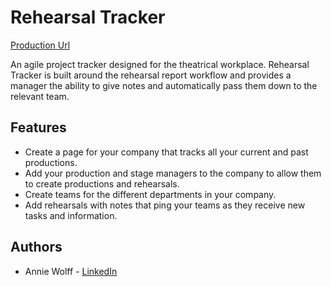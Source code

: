 # Rehearsal Tracker

[Production Url](https://rehearsaltracker.herokuapp.com/)

An agile project tracker designed for the theatrical workplace. Rehearsal Tracker is built around the rehearsal report workflow and provides a manager the ability to give notes and automatically pass them down to the relevant team.

## Features
  * Create a page for your company that tracks all your current and past productions.
  * Add your production and stage managers to the company to allow them to create productions and rehearsals.
  * Create teams for the different departments in your company.
  * Add rehearsals with notes that ping your teams as they receive new tasks and information.

## Authors
  * Annie Wolff - [LinkedIn](https://www.linkedin.com/in/annie-wolff/)  
